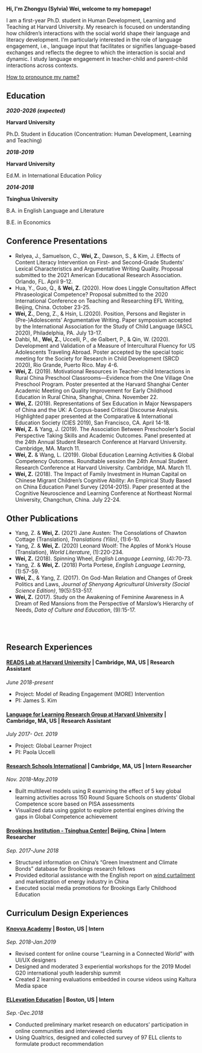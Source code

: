 **Hi, I'm Zhongyu (Sylvia) Wei, welcome to my homepage!**

I am a first-year Ph.D. student in Human Development, Learning and Teaching at Harvard University. My research is focused on understanding how children’s interactions with the social world shape their language and literacy development. I’m particularly interested in the role of language engagement, i.e., language input that facilitates or signifies language-based exchanges and reflects the degree to which the interaction is social and dynamic. I study language engagement in teacher-child and parent-child interactions across contexts. 

[How to pronounce my name?](http://text-to-speech.imtranslator.net/speech.asp)

## Education

**_2020-2026 (expected)_**

**Harvard University**

Ph.D. Student in Education (Concentration: Human Development, Learning and Teaching)


**_2018-2019_**

**Harvard University**

Ed.M. in International Education Policy


**_2014-2018_**

**Tsinghua University**

B.A. in English Language and Literature

B.E. in Economics

## Conference Presentations
- Relyea, J., Samuelson, C., **Wei, Z.**, Dawson, S., & Kim, J. Effects of Content Literacy Intervention on First- and Second-Grade Students’ Lexical Characteristics and Argumentative Writing Quality. Proposal submitted to the 2021 American Educational Research Association. Orlando, FL. April 9-12.
- Hua, Y., Guo, Q., & **Wei, Z.** (2020). How does Linggle Consultation Affect Phraseological Competence? Proposal submitted to the 2020 International Conference on Teaching and Researching EFL Writing, Beijing, China. October 23-25.
 -	**Wei, Z.**, Deng, Z., & Hsin, L.(2020). Position, Persons and Register in (Pre-)Adolescents’ Argumentative Writing. Paper symposium accepted by the International Association for the Study of Child Language (IASCL 2020), Philadelphia, PA. July 13-17.
 - Dahbi, M.,  **Wei, Z.**, Uccelli, P., de Galbert, P., & Qin, W. (2020). Development and Validation of a Measure of Intercultural Fluency for US Adolescents Traveling Abroad. Poster accepted by the special topic meeting for the Society for Research in Child Development (SRCD 2020), Rio Grande, Puerto Rico. May 4-6.
 -	**Wei, Z.** (2019). Motivational Resources in Teacher-child Interactions in Rural China Preschool Classrooms—Evidence from the One Village One Preschool Program. Poster presented at the Harvard Shanghai Center Academic Meeting on Quality Improvement for Early Childhood Education in Rural China, Shanghai, China. November 22.
 -	**Wei, Z.** (2019). Representations of Sex Education in Major Newspapers of China and the UK: A Corpus-based Critical Discourse Analysis. Highlighted paper presented at the Comparative & International Education Society (CIES 2019), San Francisco, CA. April 14-18.
 - **Wei, Z.** & Yang, J. (2019). The Association Between Preschooler’s Social Perspective Taking Skills and Academic Outcomes. Panel presented at the 24th Annual Student Research Conference at Harvard University. Cambridge, MA. March 11.
 - **Wei, Z.** & Wang, L. (2019). Global Education Learning Activities & Global Competency Outcomes. Roundtable session the 24th Annual Student Research Conference at Harvard University. Cambridge, MA. March 11.
 -	**Wei, Z.** (2018). The Impact of Family Investment in Human Capital on Chinese Migrant Children’s Cognitive Ability: An Empirical Study Based on China Education Panel Survey (2014-2015). Paper presented at the Cognitive Neuroscience and Learning Conference at Northeast Normal University, Changchun, China. July 22-24.

## Other Publications
 - Yang, Z. & **Wei, Z.** (2021) Jane Austen: The Consolations of Chawton Cottage (Translation), _Translations (Yilin)_, (1):6-10.
 - Yang, Z. & **Wei, Z.** (2020) Leonard Woolf: The Apples of Monk’s House (Translation), _World Literature_, (1):220-234.
 -	**Wei, Z.** (2018). Spinning Wheel, _English Language Learning_, (4):70-73.
 - Yang, Z. & **Wei, Z.** (2018) Porta Portese, _English Language Learning_, (1):57-59.
 -	**Wei, Z.**, & Yang, Z. (2017). On God-Man Relation and Changes of Greek Politics and Laws, _Journal of Shenyang Agricultural University (Social Science Edition)_, 19(5):513-517. 
 -	**Wei, Z.** (2017). Study on the Awakening of Feminine Awareness in A Dream of Red Mansions from the Perspective of Marslow’s Hierarchy of Needs, _Data of Culture and Education_, (9):15-17.

 <br><br>
 <div id = "projects"></div>

## Research Experiences

#### [READS Lab at Harvard University](https://www.readslab.org) | Cambridge, MA, US | Research Assistant	
 _June 2018-present_
 - Project: Model of Reading Engagement (MORE) Intervention
 - PI: James S. Kim 

#### [Language for Learning Research Group at Harvard University](https://projects.iq.harvard.edu/uccelli) | Cambridge, MA, US | Research Assistant	
 _July 2017- Oct. 2019_
 -	Project: Global Learner Project
 -	PI: Paola Uccelli

#### [Research Schools International](https://researchschools-international-cmna.squarespace.com/) | Cambridge, MA, US | Intern Researcher	
 _Nov. 2018-May.2019_
 -	Built multilevel models using R examining the effect of 5 key global learning activities across 150 Round Square Schools on students’ Global Competence score based on PISA assessments
 -	Visualized data using ggplot to explore potential engines driving the gaps in Global Competence achievement

#### [Brookings Institution - Tsinghua Center](https://www.brookings.edu/center/brookings-tsinghua-center/)| Beijing, China | Intern Researcher	
 _Sep. 2017-June 2018_
 -	Structured information on China’s “Green Investment and Climate Bonds” database for Brookings research fellows
 -	Provided editorial assistance with the English report on [wind curtailment](https://www.brookings.edu/wp-content/uploads/2018/03/wind-curtailment-in-china-and-lessons-from-the-united-states1.pdf) and marketization of energy industry in China
 -	Executed social media promotions for Brookings Early Childhood Education


## Curriculum Design Experiences

#### [Knovva Academy](https://www.knovva.com/) | Boston, US | Intern
 _Sep. 2018-Jan.2019_
 -	Revised content for online course “Learning in a Connected World” with UI/UX designers 
 - Designed and moderated 3 experiential workshops for the 2019 Model G20 international youth leadership summit
 - Created 2 learning evaluations embedded in course videos using Kaltura Media space


#### [ELLevation Education](https://ellevationeducation.com/home/default) | Boston, US | Intern
 _Sep.-Dec.2018_
 -	Conducted preliminary market research on educators’ participation in online communities and interviewed clients
 -	Using Qualtrics, designed and collected survey of 97 ELL clients to formulate product recommendation

 <br><br>

